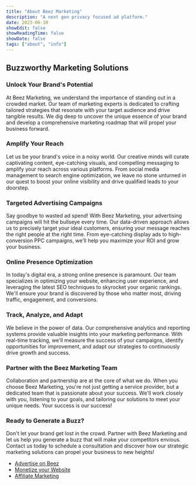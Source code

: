 ```yaml
---
title: "About Beez Marketing"
description: "A next gen privacy focused ad platform."
date: 2023-06-30
showEdit: false
showReadingTime: false
showDate: false
tags: ["about", "info"]
---
```

## Buzzworthy Marketing Solutions

### Unlock Your Brand's Potential
At Beez Marketing, we understand the importance of standing out in a crowded market. Our team of marketing experts is dedicated to crafting tailored strategies that resonate with your target audience and drive tangible results. We dig deep to uncover the unique essence of your brand and develop a comprehensive marketing roadmap that will propel your business forward.

### Amplify Your Reach
Let us be your brand's voice in a noisy world. Our creative minds will curate captivating content, eye-catching visuals, and compelling messaging to amplify your reach across various platforms. From social media management to search engine optimization, we leave no stone unturned in our quest to boost your online visibility and drive qualified leads to your doorstep.

### Targeted Advertising Campaigns
Say goodbye to wasted ad spend! With Beez Marketing, your advertising campaigns will hit the bullseye every time. Our data-driven approach allows us to precisely target your ideal customers, ensuring your message reaches the right people at the right time. From eye-catching display ads to high-conversion PPC campaigns, we'll help you maximize your ROI and grow your business.

### Online Presence Optimization
In today's digital era, a strong online presence is paramount. Our team specializes in optimizing your website, enhancing user experience, and leveraging the latest SEO techniques to skyrocket your organic rankings. We'll ensure your brand is discovered by those who matter most, driving traffic, engagement, and conversions.

### Track, Analyze, and Adapt
We believe in the power of data. Our comprehensive analytics and reporting systems provide valuable insights into your marketing performance. With real-time tracking, we'll measure the success of your campaigns, identify opportunities for improvement, and adapt our strategies to continuously drive growth and success.

### Partner with the Beez Marketing Team
Collaboration and partnership are at the core of what we do. When you choose Beez Marketing, you're not just getting a service provider, but a dedicated team that is passionate about your success. We'll work closely with you, listening to your goals, and tailoring our solutions to meet your unique needs. Your success is our success!

### Ready to Generate a Buzz?
Don't let your brand get lost in the crowd. Partner with Beez Marketing and let us help you generate a buzz that will make your competitors envious. Contact us today to schedule a consultation and discover how our strategic marketing solutions can propel your business to new heights!

* [Advertise on Beez](/partners/advertisers)
* [Monetize your Website](/partners/publishers)
* [Affiliate Marketing](/partners/affiliates)